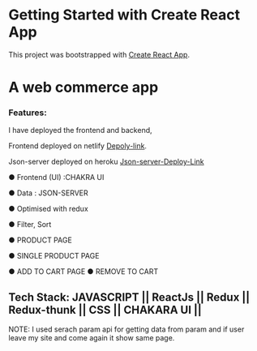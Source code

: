 # Getting Started with Create React App

This project was bootstrapped with [Create React App](https://github.com/facebook/create-react-app).

# A web commerce app
### Features:

I have deployed the frontend and backend, 

Frontend deployed on netlify [Depoly-link](https://moneyapp-e-commerce.netlify.app/).

Json-server deployed on heroku [Json-server-Deploy-Link](https://json-dummy-server-gajraj.herokuapp.com/)




● Frontend (UI) :CHAKRA UI 

● Data : JSON-SERVER


● Optimised with redux

● Filter, Sort

● PRODUCT PAGE

● SINGLE PRODUCT PAGE

● ADD TO CART PAGE
● REMOVE TO CART
## Tech Stack:  JAVASCRIPT ||  ReactJs || Redux || Redux-thunk || CSS  || CHAKARA UI || 

NOTE: I used serach param api for getting data from param and if user leave my site and come again it show same page.




